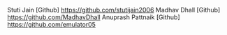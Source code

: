 Stuti Jain [Github] https://github.com/stutijain2006
Madhav Dhall [Github] https://github.com/MadhavDhall
Anuprash Pattnaik [Github] https://github.com/emulator05
